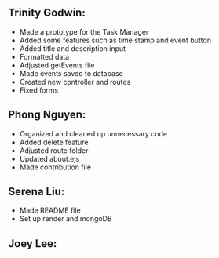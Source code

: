 ## Trinity Godwin:
- Made a prototype for the Task Manager
- Added some features such as time stamp and event button
- Added title and description input
- Formatted data
- Adjusted getEvents file
- Made events saved to database
- Created new controller and routes
- Fixed forms

## Phong Nguyen:
- Organized and cleaned up unnecessary code.
- Added delete feature 
- Adjusted route folder
- Updated about.ejs
- Made contribution file

## Serena Liu:
- Made README file
- Set up render and mongoDB

## Joey Lee:

